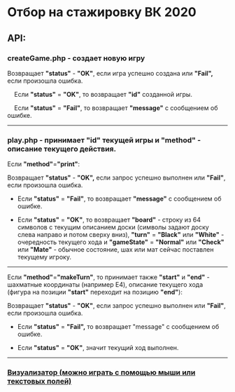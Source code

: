 
# Отбор на стажировку ВК 2020

## API:

### createGame.php - создает новую игру

Возвращает **"status"** - **"OK"**, если игра успешно создана или **"Fail",** если произошла ошибка.

&nbsp;&nbsp;&nbsp;&nbsp;Если **"status"** = **"OK"**, то возвращает **"id"** созданной игры.

&nbsp;&nbsp;&nbsp;&nbsp;Если **"status"** = **"Fail"**, то возвращает **"message"** с сообщением об ошибке.

---

### play.php - принимает "id" текущей игры и "method" - описание текущего действия.

 Если **"method"**=**"print"**:

Возвращает **"status"** - **"OK",** если запрос успешно выполнен или **"Fail"**, если произошла ошибка.

 - Если **"status"** = **"Fail"**, то возвращает **"message"** с сообщением об ошибке.

 - Если **"status"** = **"OK"**, то возвращает **"board"** - строку из 64 символов с текущим описанием доски (символы задают доску слева направо и потом сверху вниз), **"turn"** = **"Black"** или **"White"** - очередность текущего хода и **"gameState"** = **"Normal"** или **"Check"** или **"Mate"** - обычное состояние, шах или мат сейчас поставлен текущему игроку.
---  
  
Если **"method"**=**"makeTurn"**, то принимает также **"start"** и **"end"** - шахматные координаты (например E4), описание текущего хода (фигура на позиции **"start"** переходит на позицию **"end"**):
 
  Возвращает **"status"** - **"OK"**, если запрос успешно выполнен или **"Fail"**, если произошла ошибка.
  - Если **"status"** = **"Fail",** то возвращает "message" с сообщением об ошибке.
 
  - Если **"status"** = **"OK"**, значит текущий ход выполнен.

---

### [Визуализатор (можно играть с помощью мыши или текстовых полей)](http://codefine.ru/vk_chess/visualize.php?id=3)
